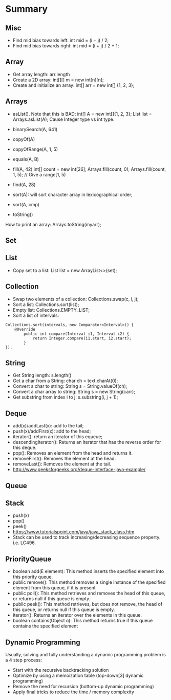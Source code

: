 # Summary

## Misc
* Find mid bias towards left: int mid = (i + j) / 2; 
* Find mid bias towards right: int mid = (i + j) / 2 + 1; 

## Array
* Get array length: arr.length
* Create a 2D array: int[][] m = new int[n][n];
* Create and initialize an array: int[] arr = new int[] {1, 2, 3};

## Arrays
* asList(). 
Note that this is BAD: 
int[] A = new int[]{1, 2, 3}; 
List<Integer> list = Arrays.asList(A);
Cause Integer type vs int type. 

* binarySearch(A, 641)

* copyOf(A)

* copyOfRange(A, 1, 5)

* equals(A, B)

* fill(A, 42)
int[] count = new int[26];
Arrays.fill(count, 0);
Arrays.fill(count, 1, 5); // Give a range[1, 5)

* find(A, 28)

* sort(A): will sort character array in lexicographical order; 

* sort(A, cmp)

* toString()

How to print an array: 
Arrays.toString(myarr);

## Set

## List
* Copy set to a list: List<Integer> list = new ArrayList<>(set);

## Collection 
* Swap two elements of a collection: Collections.swap(c, i, j);
* Sort a list: Collections.sort(list);
* Empty list: Collections.EMPTY_LIST; 
* Sort a list of intervals: 
```
Collections.sort(intervals, new Comparator<Interval>() {
    @Override
        public int compare(Interval i1, Interval i2) {
            return Integer.compare(i1.start, i2.start);
        }
});
```


## String
* Get String length: s.length()
* Get a char from a String: char ch = text.charAt(0);
* Convert a char to string: String s = String.valueOf(ch);
* Convert a char array to string: String s = new String(carr);
* Get substring from index i to j: s.substring(i, j + 1);

## Deque
* add(x)/addLast(x): add to the tail; 
* push(x)/addFirst(x): add to the head; 
* iterator(): return an iterator of this equeue; 
* descendingIterator(): Returns an iterator that has the reverse order for this deque.
* pop(): Removes an element from the head and returns it.
* removeFirst(): Removes the element at the head.
* removeLast(): Removes the element at the tail.
* http://www.geeksforgeeks.org/deque-interface-java-example/

## Queue

## Stack
* push(x)
* pop()
* peek()
* https://www.tutorialspoint.com/java/java_stack_class.htm
* Stack can be used to track increasing/decreasing sequence property. i.e. LC496.

## PriorityQueue
* boolean add(E element): This method inserts the specified element into this priority queue.
* public remove(): This method removes a single instance of the specified element from this queue, if it is present
* public poll(): This method retrieves and removes the head of this queue, or returns null if this queue is empty.
* public peek(): This method retrieves, but does not remove, the head of this queue, or returns null if this queue is empty.
* iterator(): Returns an iterator over the elements in this queue.
* boolean contains(Object o): This method returns true if this queue contains the specified element

## Dynamic Programming
Usually, solving and fully understanding a dynamic programming problem is a 4 step process:
* Start with the recursive backtracking solution
* Optimize by using a memoization table (top-down[3] dynamic programming)
* Remove the need for recursion (bottom-up dynamic programming)
* Apply final tricks to reduce the time / memory complexity
